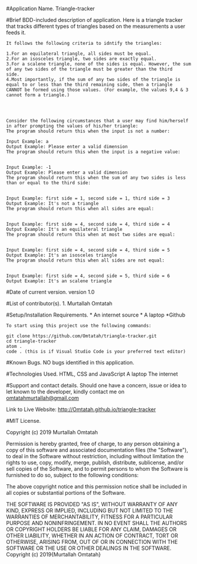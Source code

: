 #Application Name.
	Triangle-tracker


#Brief BDD-included description of application.
	Here is a triangle tracker that tracks different types of triangles based on the measurements a user feeds it.

	It follows the following criteria to idntify the triangles:

	1.For an equilateral triangle, all sides must be equal.
	2.For an isosceles triangle, two sides are exactly equal.
	3.For a scalene triangle, none of the sides is equal. However, the sum of any two sides of the triangle must be greater than the third 		  side.
	4.Most importantly, if the sum of any two sides of the triangle is equal to or less than the third remaining side, then a triangle 		  CANNOT be formed using those values. (For example, the values 9,4 & 3 cannot form a triangle.)
	



	Consider the following circumstances that a user may find him/herself in after prompting the values of his/her triangle:
	The program should return this when the input is not a number:

	Input Example: a
	Output Example: Please enter a valid dimension
	The program should return this when the input is a negative value:


	Input Example: -1
	Output Example: Please enter a valid dimension
	The program should return this when the sum of any two sides is less than or equal to the third side:


	Input Example: first side = 1, second side = 1, third side = 3
	Output Example: It's not a triangle
	The program should return this when all sides are equal:


	Input Example: first side = 4, second side = 4, third side = 4
	Output Example: It's an equilateral triangle
	The program should return this when at most two sides are equal:


	Input Example: first side = 4, second side = 4, third side = 5
	Output Example: It's an isosceles triangle
	The program should return this when all sides are not equal:


	Input Example: first side = 4, second side = 5, third side = 6
	Output Example: It's an scalene triangle





#Date of current version.
	version 1.0


#List of contributor(s).
	1. Murtallah Omtatah



#Setup/Installation Requirements.
	* An internet source
	* A laptop
        *Github


	To start using this project use the following commands:

	git clone https://github.com/Omtatah/triangle-tracker.git
	cd triangle-tracker
	atom .
	code . (this is if Visual Studio Code is your preferred text editor)


#Known Bugs.
	NO bugs identified in this application.


#Technologies Used.
	HTML, CSS and JavaScript
	A laptop
	The internet


#Support and contact details.
	Should one have a concern, issue or idea to let known to the developer, kindly contact me on
	omtatahmurtallah@gmail.com


Link to Live Website:
	http://Omtatah.github.io/triangle-tracker


#MIT License.

Copyright (c) 2019 Murtallah Omtatah

Permission is hereby granted, free of charge, to any person obtaining a copy of this software and associated documentation files (the "Software"), to deal in the Software without restriction, including without limitation the rights to use, copy, modify, merge, publish, distribute, sublicense, and/or sell copies of the Software, and to permit persons to whom the Software is furnished to do so, subject to the following conditions:

The above copyright notice and this permission notice shall be included in all copies or substantial portions of the Software.

THE SOFTWARE IS PROVIDED "AS IS", WITHOUT WARRANTY OF ANY KIND, EXPRESS OR IMPLIED, INCLUDING BUT NOT LIMITED TO THE WARRANTIES OF MERCHANTABILITY, FITNESS FOR A PARTICULAR PURPOSE AND NONINFRINGEMENT. IN NO EVENT SHALL THE AUTHORS OR COPYRIGHT HOLDERS BE LIABLE FOR ANY CLAIM, DAMAGES OR OTHER LIABILITY, WHETHER IN AN ACTION OF CONTRACT, TORT OR OTHERWISE, ARISING FROM, OUT OF OR IN CONNECTION WITH THE SOFTWARE OR THE USE OR OTHER DEALINGS IN THE SOFTWARE.
				          Copyright (c) 2019{Murtallah Omtatah}
